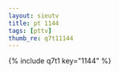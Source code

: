 ```yaml
--- 
layout: sieutv
title: pt 1144
tags: [pttv]
thumb_re: q7t11144
---
```

{% include q7t1 key="1144" %} 
